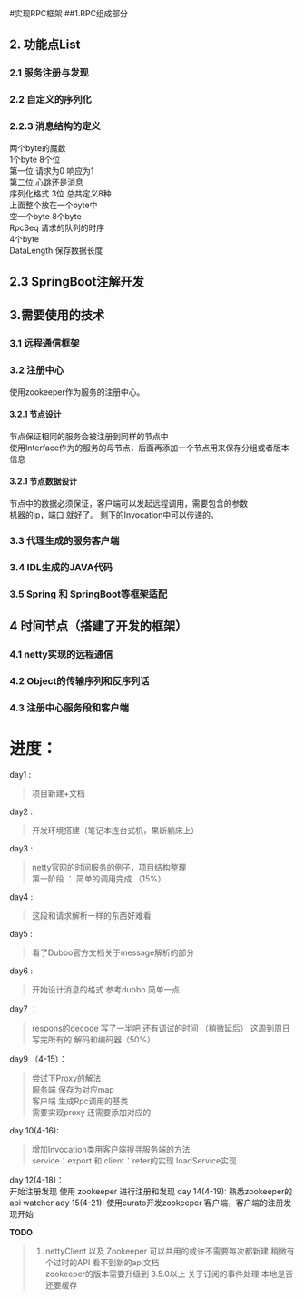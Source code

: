 #实现RPC框架
##1.RPC组成部分
## 2. 功能点List
### 2.1 服务注册与发现
### 2.2 自定义的序列化
### 2.2.3 消息结构的定义
两个byte的魔数  
1个byte 8个位    
第一位 请求为0 响应为1  
第二位 心跳还是消息  
序列化格式 3位 总共定义8种  
上面整个放在一个byte中  
空一个byte
8个byte  
RpcSeq 请求的队列的时序  
4个byte  
DataLength 保存数据长度
## 2.3 SpringBoot注解开发
## 3.需要使用的技术
### 3.1 远程通信框架
### 3.2 注册中心
使用zookeeper作为服务的注册中心。
#### 3.2.1 节点设计
节点保证相同的服务会被注册到同样的节点中  
使用Interface作为的服务的母节点，后面再添加一个节点用来保存分组或者版本信息  
#### 3.2.1 节点数据设计
节点中的数据必须保证，客户端可以发起远程调用，需要包含的参数    
机器的ip，端口 就好了。 剩下的Invocation中可以传递的。  
### 3.3 代理生成的服务客户端
### 3.4 IDL生成的JAVA代码
### 3.5 Spring 和 SpringBoot等框架适配
## 4 时间节点（搭建了开发的框架）
### 4.1 netty实现的远程通信
### 4.2 Object的传输序列和反序列话
### 4.3 注册中心服务段和客户端

# 进度：
day1 : 
> 项目新建+文档
  
day2 : 
>开发环境搭建（笔记本连台式机，果断躺床上）
  
day3 :
 >netty官网的时间服务的例子，项目结构整理   
第一阶段 ： 简单的调用完成 （15%）  

day4 : 
>这段和请求解析一样的东西好难看

day5 : 
>看了Dubbo官方文档关于message解析的部分

day6 : 
>开始设计消息的格式 参考dubbo 简单一点
  
day7 ：
>respons的decode 写了一半吧 还有调试的时间 （稍微延后）
这周到周日 写完所有的 解码和编码器（50%）

day9 （4-15）：
>尝试下Proxy的解法  
服务端 保存为对应map  
客户端 生成Rpc调用的基类  
需要实现proxy 还需要添加对应的
  
day 10(4-16):
>增加Invocation类用客户端搜寻服务端的方法  
service：export 和 client：refer的实现 loadService实现  

day 12(4-18)：  
开始注册发现 使用 zookeeper 进行注册和发现
day 14(4-19): 熟悉zookeeper的api watcher 
ady 15(4-21): 使用curato开发zookeeper 客户端，客户端的注册发现开始
 
**TODO**
> 1. nettyClient 以及 Zookeeper 可以共用的或许不需要每次都新建
稍微有个过时的API 看不到新的api文档  
zookeeper的版本需要升级到 3.5.0以上
关于订阅的事件处理 本地是否还要缓存
